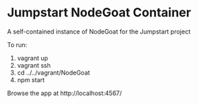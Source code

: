# Jumpstart NodeGoat Container
A self-contained instance of NodeGoat for the Jumpstart project

To run:
1. vagrant up
2. vagrant ssh
3. cd ../../vagrant/NodeGoat
4. npm start

Browse the app at http://localhost:4567/
